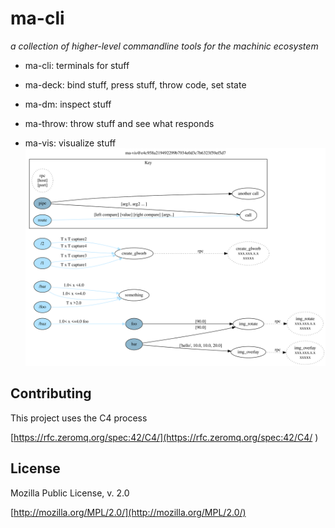 # ma-cli

_a collection of higher-level commandline tools for the machinic ecosystem_

* ma-cli: terminals for stuff

* ma-deck: bind stuff, press stuff, throw code, set state

* ma-dm: inspect stuff

* ma-throw: throw stuff and see what responds

* ma-vis: visualize stuff
![partial map][rel-ma-vis-svg]

[rel-ma-vis-svg]: ma-vis-screenshot.svg?sanitize=true


## Contributing
This project uses the C4 process 

[https://rfc.zeromq.org/spec:42/C4/](https://rfc.zeromq.org/spec:42/C4/
)

## License
Mozilla Public License, v. 2.0

[http://mozilla.org/MPL/2.0/](http://mozilla.org/MPL/2.0/)

